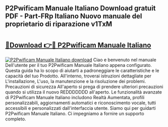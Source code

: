 ## P2Pwificam Manuale Italiano Download gratuit PDF - Part-FRp Italiano Nuovo manuale del proprietario di riparazione v1TxM

# <h2><a href="http://dfe8yk.blite.top/?on=P2Pwificam+Manuale+Italiano">🔗Download 👉🔴 P2Pwificam Manuale Italiano</a></h2>

[![P2Pwificam Manuale Italiano download](https://i.imgur.com/lujVjoI.png)](http://dfe8yk.blite.top/?on=P2Pwificam+Manuale+Italiano)
Ciao e benvenuto nel manuale Dell'utente per il tuo P2Pwificam Manuale Italiano appena configurato. Questa guida ha lo scopo di aiutarti a padroneggiare le caratteristiche e le capacità del tuo Prodotto. All'interno, troverai istruzioni dettagliate per L'installazione, L'uso, la manutenzione e la risoluzione dei problemi. Precauzioni di sicurezza All'aperto si prega di prendere ulteriori precauzioni quando si utilizza il nuovo REDDDDDDD all'aperto. Le funzionalità avanzate di P2Pwificam Manuale Italiano includono Realtà Aumentata, profili personalizzabili, aggiornamenti automatici e riconoscimento vocale, tutti accessibili e personalizzati dall'interfaccia utente. Siamo qui per guidarti P2Pwificam Manuale Italiano. Ci impegniamo a fornire un supporto completo.
